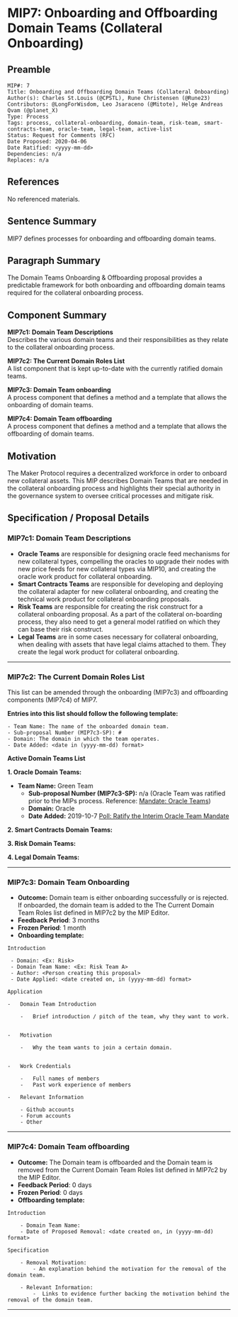 # MIP7: Onboarding and Offboarding Domain Teams (Collateral Onboarding)

## Preamble
```
MIP#: 7
Title: Onboarding and Offboarding Domain Teams (Collateral Onboarding)
Author(s): Charles St.Louis (@CPSTL), Rune Christensen (@Rune23)
Contributors: @LongForWisdom, Leo Jsaraceno (@Mitote), Helge Andreas Qvam (@planet_X)
Type: Process
Tags: process, collateral-onboarding, domain-team, risk-team, smart-contracts-team, oracle-team, legal-team, active-list
Status: Request for Comments (RFC)
Date Proposed: 2020-04-06
Date Ratified: <yyyy-mm-dd>
Dependencies: n/a
Replaces: n/a
```

## References
No referenced materials.

## Sentence Summary

MIP7 defines processes for onboarding and offboarding domain teams.

## Paragraph Summary

The Domain Teams Onboarding & Offboarding proposal provides a predictable framework for both onboarding and offboarding domain teams required for the collateral onboarding process.

## Component Summary

**MIP7c1: Domain Team Descriptions**  
Describes the various domain teams and their responsibilities as they relate to the collateral onboarding process.

**MIP7c2: The Current Domain Roles List**  
A list component that is kept up-to-date with the currently ratified domain teams.

**MIP7c3: Domain Team onboarding**  
A process component that defines a method and a template that allows the onboarding of domain teams.

**MIP7c4: Domain Team offboarding**  
A process component that defines a method and a template that allows the offboarding of domain teams.

## Motivation

The Maker Protocol requires a decentralized workforce in order to onboard new collateral assets. This MIP  describes Domain Teams that are needed in the collateral onboarding process and highlights their special authority in the governance system to oversee critical processes and mitigate risk.

## Specification / Proposal Details

### MIP7c1: Domain Team Descriptions

- **Oracle Teams** are responsible for designing oracle feed mechanisms for new collateral types, compelling the oracles to upgrade their nodes with new price feeds for new collateral types via MIP10, and creating the oracle work product for collateral onboarding.
- **Smart Contracts Teams** are responsible for developing and deploying the collateral adapter for new collateral onboarding, and creating the technical work product for collateral onboarding proposals.
- **Risk Teams** are responsible for creating the risk construct for a collateral onboarding proposal. As a part of the collateral on-boarding process, they also need to get a general model ratified on which they can base their risk construct.
- **Legal Teams** are in some cases necessary for collateral onboarding, when dealing with assets that have legal claims attached to them. They create the legal work product for collateral onboarding.


---

### MIP7c2: The Current Domain Roles List

This list can be amended through the onboarding (MIP7c3) and offboarding components (MIP7c4) of MIP7.

**Entries into this list should follow the following template:**

```
- Team Name: The name of the onboarded domain team.
- Sub-proposal Number (MIP7c3-SP): #
- Domain: The domain in which the team operates.
- Date Added: <date in (yyyy-mm-dd) format>
```

**Active Domain Teams List**

**1. Oracle Domain Teams:** 
- **Team Name:** Green Team
	- **Sub-proposal Number (MIP7c3-SP):** n/a (Oracle Team was ratified prior to the MIPs process. Reference: [Mandate: Oracle Teams](https://forum.makerdao.com/t/mandate-oracle-teams/443))
	- **Domain:** Oracle
	- **Date Added:** 2019-10-7 [Poll: Ratify the Interim Oracle Team Mandate](https://vote.makerdao.com/polling-proposal/qmas1bqrquo2h41qv4fa8hpek9ukb7dlwtpkpn62r5hhmq)

**2. Smart Contracts Domain Teams:**

**3. Risk Domain Teams:**

**4. Legal Domain Teams:**

---

### MIP7c3: Domain Team Onboarding
- **Outcome:** Domain team is either onboarding successfully or is rejected. If onboarded, the domain team is added to the The Current Domain Team Roles list defined in MIP7c2 by the MIP Editor.
-   **Feedback Period**: 3 months
-   **Frozen Period**: 1 month
-   **Onboarding template:**

```
Introduction

 - Domain: <Ex: Risk>
 - Domain Team Name: <Ex: Risk Team A>
 - Author: <Person creating this proposal>
 - Date Applied: <date created on, in (yyyy-mm-dd) format>

Application

-   Domain Team Introduction

	-   Brief introduction / pitch of the team, why they want to work.
    

-   Motivation

	-   Why the team wants to join a certain domain.
    

-   Work Credentials

	-   Full names of members
	-   Past work experience of members
    
-   Relevant Information
    
	- Github accounts
	- Forum accounts
	- Other 
```
---

### MIP7c4: Domain Team offboarding
- **Outcome:** The Domain team is offboarded and the Domain team is removed from the Current Domain Team Roles list defined in MIP7c2 by the MIP Editor.
-   **Feedback Period**: 0 days
-   **Frozen Period**: 0 days
-   **Offboarding template:**

```
Introduction
    
    - Domain Team Name:   
    - Date of Proposed Removal: <date created on, in (yyyy-mm-dd) format>
    
Specification
        
    - Removal Motivation:
        - An explanation behind the motivation for the removal of the domain team. 
    
    - Relevant Information:
    	-  Links to evidence further backing the motivation behind the removal of the domain team.
```
---
